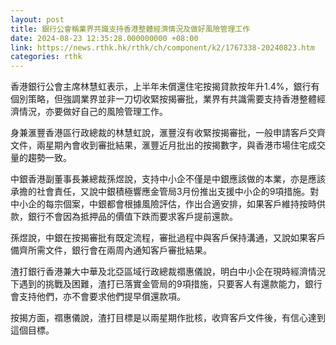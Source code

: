 ```yaml
---
layout: post
title: 銀行公會稱業界共識支持香港整體經濟情況及做好風險管理工作
date: 2024-08-23 12:35:28.000000000 +08:00
link: https://news.rthk.hk/rthk/ch/component/k2/1767338-20240823.htm
categories: rthk
---
```


香港銀行公會主席林慧虹表示，上半年未償還住宅按揭貸款按年升1.4%，銀行有個別策略，但強調業界並非一刀切收緊按揭審批，業界有共識需要支持香港整體經濟情況，亦要做好自己的風險管理工作。

身兼滙豐香港區行政總裁的林慧虹說，滙豐沒有收緊按揭審批，一般申請客戶交齊文件，兩星期內會收到審批結果，滙豐近月批出的按揭數字，與香港市場住宅成交量的趨勢一致。

中銀香港副董事長兼總裁孫煜說，支持中小企不僅是中銀應該做的本業，亦是應該承擔的社會責任，又說中銀積極響應金管局3月份推出支援中小企的9項措施。對中小企的每宗個案，中銀都會根據風險評估，作出合適安排，如果客戶維持按時供款，銀行不會因為抵押品的價值下跌而要求客戶提前還款。

孫煜說，中銀在按揭審批有既定流程，審批過程中與客戶保持溝通，又說如果客戶備齊所需文件，銀行會在兩周內通知客戶審批結果。

渣打銀行香港兼大中華及北亞區域行政總裁禤惠儀說，明白中小企在現時經濟情況下遇到的挑戰及困難，渣打已落實金管局的9項措施，只要客人有還款能力，銀行會支持他們，亦不會要求他們提早償還款項。

按揭方面，禤惠儀說，渣打目標是以兩星期作批核，收齊客戶文件後，有信心達到這個目標。
